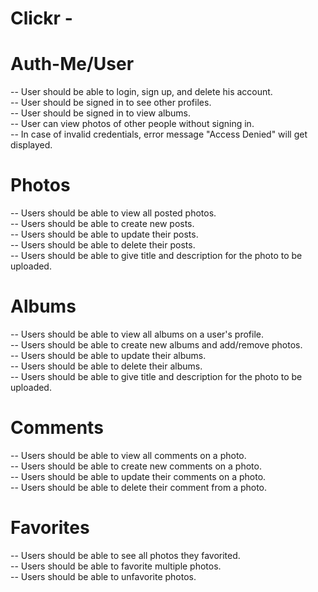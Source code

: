 # Clickr - 

# Auth-Me/User
  -- User should be able to login, sign up, and delete his account.  
  -- User should be signed in to see other profiles.   
  -- User should be signed in to view albums.   
  -- User can view photos of other people without signing in.  
  -- In case of invalid credentials, error message "Access Denied" will get displayed.  

# Photos
  -- Users should be able to view all posted photos.  
  -- Users should be able to create new posts.  
  -- Users should be able to update their posts.  
  -- Users should be able to delete their posts.  
  -- Users should be able to give title and description for the photo to be uploaded.  

# Albums
  -- Users should be able to view all albums on a user's profile.  
  -- Users should be able to create new albums and add/remove photos.  
  -- Users should be able to update their albums.  
  -- Users should be able to delete their albums.  
  -- Users should be able to give title and description for the photo to be uploaded.  

# Comments
  -- Users should be able to view all comments on a photo.  
  -- Users should be able to create new comments on a photo.  
  -- Users should be able to update their comments on a photo.  
  -- Users should be able to delete their comment from a photo.  

# Favorites
  -- Users should be able to see all photos they favorited.  
  -- Users should be able to favorite multiple photos.  
  -- Users should be able to unfavorite photos.  

